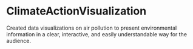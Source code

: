 # ClimateActionVisualization
Created data visualizations on air pollution to present environmental information in a clear, interactive, and easily understandable way for the audience.
